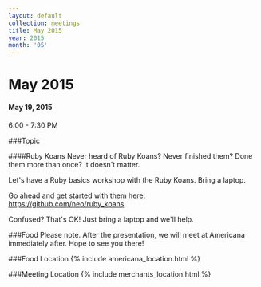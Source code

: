 ```yaml
---
layout: default
collection: meetings
title: May 2015
year: 2015
month: '05'
---
```


# May 2015

#### May 19, 2015
6:00 - 7:30 PM

###Topic

####Ruby Koans
Never heard of Ruby Koans?  Never finished them? Done them more than once?  It doesn't matter.

Let's have a Ruby basics workshop with the Ruby Koans.  Bring a laptop.

Go ahead and get started with them here:  https://github.com/neo/ruby_koans.

Confused?  That's OK!  Just bring a laptop and we'll help.

###Food
Please note.  After the presentation, we will meet at Americana immediately after.  Hope to see you there!

###Food Location
{% include americana_location.html %}

###Meeting Location
{% include merchants_location.html %}

